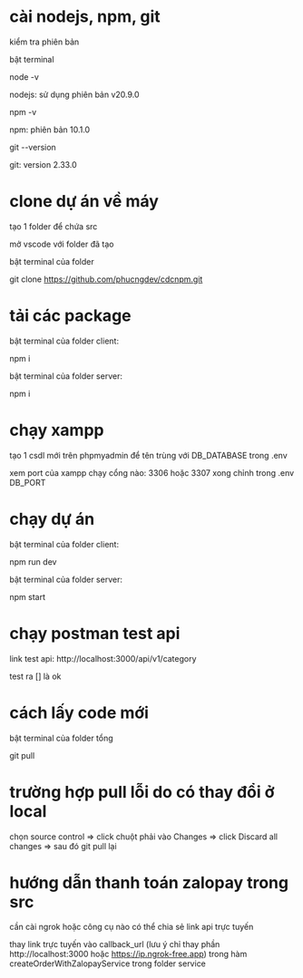 # cài nodejs, npm, git

kiểm tra phiên bản

bật terminal

node -v

nodejs: sử dụng phiên bản v20.9.0

npm -v

npm: phiên bản 10.1.0

git --version

git: version 2.33.0

# clone dự án về máy

tạo 1 folder để chứa src

mở vscode với folder đã tạo

bật terminal của folder

git clone https://github.com/phucngdev/cdcnpm.git

# tải các package

bật terminal của folder client:

npm i

bật terminal của folder server:

npm i

# chạy xampp

tạo 1 csdl mới trên phpmyadmin để tên trùng với DB_DATABASE trong .env

xem port của xampp chạy cổng nào: 3306 hoặc 3307 xong chỉnh trong .env DB_PORT

# chạy dự án

bật terminal của folder client:

npm run dev

bật terminal của folder server:

npm start

# chạy postman test api

link test api: http://localhost:3000/api/v1/category

test ra [] là ok

# cách lấy code mới

bật terminal của folder tổng

git pull

# trường hợp pull lỗi do có thay đổi ở local

chọn source control => click chuột phải vào Changes => click Discard all changes => sau đó git pull lại

# hướng dẫn thanh toán zalopay trong src

cần cài ngrok hoặc công cụ nào có thể chia sẻ link api trực tuyến

thay link trực tuyến vào callback_url (lưu ý chỉ thay phần http://localhost:3000 hoặc https://ip.ngrok-free.app) trong hàm createOrderWithZalopayService trong folder service
